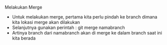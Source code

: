 Melakukan Merge

- Untuk melakukan merge, pertama kita perlu pindah ke branch dimana kita lokasi merge akan
  dilakukan
- Selanjutnya gunakan perintah :
  git merge namabranch
- Artinya branch dari namabranch akan di merge ke dalam branch saat ini kita berada

